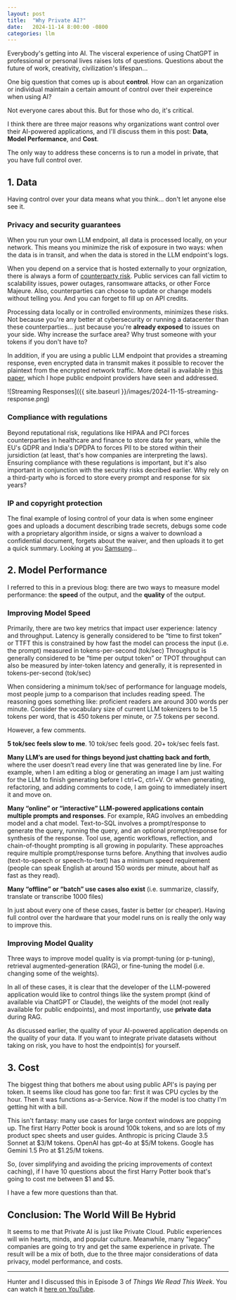 ```yaml
---
layout: post
title:  "Why Private AI?"
date:   2024-11-14 8:00:00 -0800
categories: llm
---
```



Everybody's getting into AI. The visceral experience of using ChatGPT in professional or personal lives raises lots of questions. Questions about the future of work, creativity, civilization's lifespan...

One big question that comes up is about **control**. How can an organization or individual maintain a certain amount of control over their expereince when using AI?

Not everyone cares about this. But for those who do, it's critical.

I think there are three major reasons why organizations want control over their AI-powered applications, and I'll discuss them in this post: **Data**, **Model Performance**, and **Cost**.

The only way to address these concerns is to run a model in private, that you have full control over.

## 1. Data

Having control over your data means what you think... don't let anyone else see it.

### Privacy and security guarantees
When you run your own LLM endpoint, all data is processed locally, on your network. This means you minimize the risk of exposure in two ways: when the data is in transit, and when the data is stored in the LLM endpoint's logs. 

When you depend on a service that is hosted externally to your orgnization, there is always a form of [counterparty risk](https://www.investopedia.com/terms/c/counterpartyrisk.asp). Public services can fall victim to scalability issues, power outages, ransomware attacks, or other Force Majeure. Also, counterparties can choose to update or change models without telling you. And you can forget to fill up on API credits.

Processing data locally or in controlled environments, minimizes these risks. Not because you're any better at cybersecurity or running a datacenter than these counterparties... just because you're **already exposed** to issues on your side. Why increase the surface area? Why trust someone with your tokens if you don't have to?

In addition, if you are using a public LLM endpoint that provides a streaming response, even encrypted data in transmit makes it possible to recover the plaintext from the encrypted network traffic. More detail is available in [this paper](https://cdn.arstechnica.net/wp-content/uploads/2024/03/LLM-Side-Channel.pdf), which I hope public endpoint providers have seen and addressed.

![Streaming Responses]({{ site.baseurl }}/images/2024-11-15-streaming-response.png)


### Compliance with regulations
Beyond reputational risk, regulations like HIPAA and PCI forces counterparties in healthcare and finance to store data for years, while the EU's GDPR and India's DPDPA to forces PII to be stored within their jursidiction (at least, that's how companies are interpreting the laws). Ensuring compliance with these regulations is important, but it's also important in conjunction with the security risks decribed earlier. Why rely on a third-party who is forced to store every prompt and response for six years? 

### IP and copyright protection 
The final example of losing control of your data is when some engineer goes and uploads a document describing trade secrets, debugs some code with a proprietary algorithm inside, or signs a waiver to download a confidential document, forgets about the waiver, and then uploads it to get a quick summary. Looking at you [Samsung](https://www.bloomberg.com/news/articles/2023-05-02/samsung-bans-chatgpt-and-other-generative-ai-use-by-staff-after-leak)...


## 2. Model Performance

I referred to this in a previous blog: there are two ways to measure model performance: the **speed** of the output, and the **quality** of the output.

### Improving Model Speed

Primarily, there are two key metrics that impact user experience: latency and throughput. 
Latency is generally considered to be “time to first token” or TTFT
this is constrained by how fast the model can process the input (i.e. the prompt) measured in tokens-per-second (tok/sec)
Throughput is generally considered to be “time per output token” or TPOT
throughput can also be measured by inter-token latency
and generally, it is represented in tokens-per-second (tok/sec)

When considering a minimum tok/sec of performance for language models, most people jump to a comparison that includes reading speed. The reasoning goes something like: proficient readers are around 300 words per minute. Consider the vocabulary size of current LLM tokenizers to be 1.5 tokens per word, that is 450 tokens per minute, or 7.5 tokens per second.

However, a few comments.

**5 tok/sec feels slow to me**. 10 tok/sec feels good. 20+ tok/sec feels fast.

**Many LLM’s are used for things beyond just chatting back and forth**, where the user doesn’t read every line that was generated line by line. For example, when I am editing a blog or generating an image I am just waiting for the LLM to finish generating before I ctrl+C, ctrl+V. Or when generating, refactoring, and adding comments to code, I am going to immediately insert it and move on.

**Many “online” or “interactive” LLM-powered applications contain multiple prompts and responses**. For example, RAG involves an embedding model and a chat model. Text-to-SQL involves a prompt/response to generate the query, running the query, and an optional prompt/response for synthesis of the response. Tool use, agentic workflows, reflection, and chain-of-thought prompting is all growing in popularity. These approaches require multiple prompt/response turns before. Anything that involves audio (text-to-speech or speech-to-text) has a minimum speed requirement (people can speak English at around 150 words per minute, about half as fast as they read). 

**Many “offline” or “batch” use cases also exist** (i.e. summarize, classify, translate or transcribe 1000 files)

In just about every one of these cases, faster is better (or cheaper). Having full control over the hardware that your model runs on is really the only way to improve this.


### Improving Model Quality

Three ways to improve model quality is via prompt-tuning (or p-tuning), retrieval augmented-generation (RAG), or fine-tuning the model (i.e. changing some of the weights).

In all of these cases, it is clear that the developer of the LLM-powered application would like to control things like the system prompt (kind of available via ChatGPT or Claude), the weights of the model (not really available for public endpoints), and most importantly, use **private data** during RAG.

As discussed earlier, the quality of your AI-powered application depends on the quality of your data. If you want to integrate private datasets without taking on risk, you have to host the endpoint(s) for yourself.


## 3. Cost

The biggest thing that bothers me about using public API's is paying per token. It seems like cloud has gone too far: first it was CPU cycles by the hour. Then it was functions as-a-Service. Now if the model is too chatty I'm getting hit with a bill.

This isn't fantasy: many use cases for large context windows are popping up. The first Harry Potter book is around 100k tokens, and so are lots of my product spec sheets and user guides. Anthropic is pricing Claude 3.5 Sonnet at $3/M tokens. OpenAI has gpt-4o at $5/M tokens. Google has Gemini 1.5 Pro at $1.25/M tokens. 

So, (over simplifying and avoiding the pricing improvements of context caching), if I have 10 questions about the first Harry Potter book that's going to cost me between $1 and $5. 

I have a few more questions than that.


## Conclusion: The World Will Be Hybrid

It seems to me that Private AI is just like Private Cloud. Public experiences will win hearts, minds, and popular culture. Meanwhile, many "legacy" companies are going to try and get the same experience in private. The result will be a mix of both, due to the three major considerations of data privacy, model performance, and costs.

- - -

Hunter and I discussed this in Episode 3 of *Things We Read This Week*. You can watch it [here on YouTube](https://www.youtube.com/watch?v=Byjlr0xplNI).
